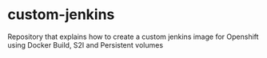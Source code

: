 # custom-jenkins
Repository that explains how to create a custom jenkins image for Openshift using Docker Build, S2I and Persistent volumes

